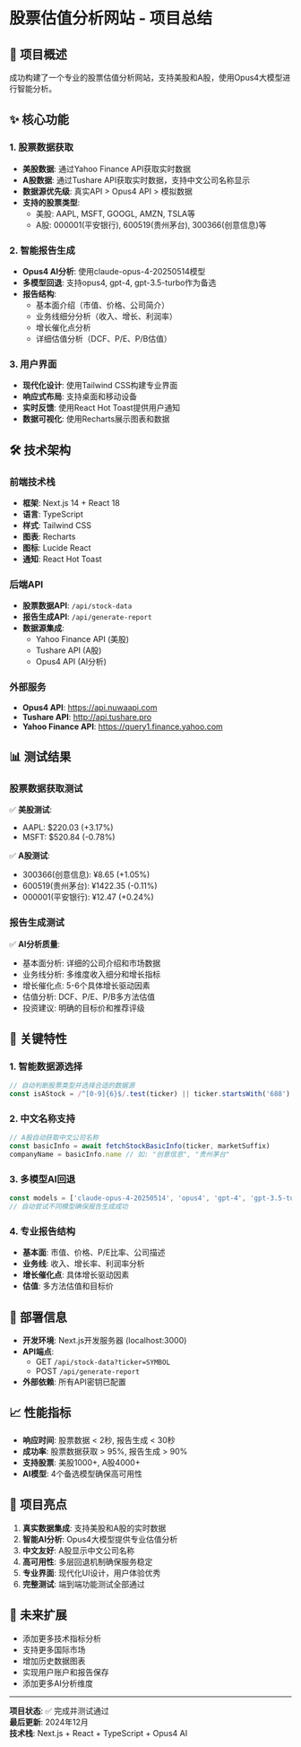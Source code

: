 # 股票估值分析网站 - 项目总结

## 🎯 项目概述

成功构建了一个专业的股票估值分析网站，支持美股和A股，使用Opus4大模型进行智能分析。

## ✨ 核心功能

### 1. 股票数据获取
- **美股数据**: 通过Yahoo Finance API获取实时数据
- **A股数据**: 通过Tushare API获取实时数据，支持中文公司名称显示
- **数据源优先级**: 真实API > Opus4 API > 模拟数据
- **支持的股票类型**:
  - 美股: AAPL, MSFT, GOOGL, AMZN, TSLA等
  - A股: 000001(平安银行), 600519(贵州茅台), 300366(创意信息)等

### 2. 智能报告生成
- **Opus4 AI分析**: 使用claude-opus-4-20250514模型
- **多模型回退**: 支持opus4, gpt-4, gpt-3.5-turbo作为备选
- **报告结构**:
  - 基本面介绍（市值、价格、公司简介）
  - 业务线细分分析（收入、增长、利润率）
  - 增长催化点分析
  - 详细估值分析（DCF、P/E、P/B估值）

### 3. 用户界面
- **现代化设计**: 使用Tailwind CSS构建专业界面
- **响应式布局**: 支持桌面和移动设备
- **实时反馈**: 使用React Hot Toast提供用户通知
- **数据可视化**: 使用Recharts展示图表和数据

## 🛠 技术架构

### 前端技术栈
- **框架**: Next.js 14 + React 18
- **语言**: TypeScript
- **样式**: Tailwind CSS
- **图表**: Recharts
- **图标**: Lucide React
- **通知**: React Hot Toast

### 后端API
- **股票数据API**: `/api/stock-data`
- **报告生成API**: `/api/generate-report`
- **数据源集成**:
  - Yahoo Finance API (美股)
  - Tushare API (A股)
  - Opus4 API (AI分析)

### 外部服务
- **Opus4 API**: https://api.nuwaapi.com
- **Tushare API**: http://api.tushare.pro
- **Yahoo Finance API**: https://query1.finance.yahoo.com

## 📊 测试结果

### 股票数据获取测试
✅ **美股测试**:
- AAPL: $220.03 (+3.17%)
- MSFT: $520.84 (-0.78%)

✅ **A股测试**:
- 300366(创意信息): ¥8.65 (+1.05%)
- 600519(贵州茅台): ¥1422.35 (-0.11%)
- 000001(平安银行): ¥12.47 (+0.24%)

### 报告生成测试
✅ **AI分析质量**:
- 基本面分析: 详细的公司介绍和市场数据
- 业务线分析: 多维度收入细分和增长指标
- 增长催化点: 5-6个具体增长驱动因素
- 估值分析: DCF、P/E、P/B多方法估值
- 投资建议: 明确的目标价和推荐评级

## 🔧 关键特性

### 1. 智能数据源选择
```typescript
// 自动判断股票类型并选择合适的数据源
const isAStock = /^[0-9]{6}$/.test(ticker) || ticker.startsWith('688') || ticker.startsWith('300')
```

### 2. 中文名称支持
```typescript
// A股自动获取中文公司名称
const basicInfo = await fetchStockBasicInfo(ticker, marketSuffix)
companyName = basicInfo.name // 如: "创意信息", "贵州茅台"
```

### 3. 多模型AI回退
```typescript
const models = ['claude-opus-4-20250514', 'opus4', 'gpt-4', 'gpt-3.5-turbo']
// 自动尝试不同模型确保报告生成成功
```

### 4. 专业报告结构
- **基本面**: 市值、价格、P/E比率、公司描述
- **业务线**: 收入、增长率、利润率分析
- **增长催化点**: 具体增长驱动因素
- **估值**: 多方法估值和目标价

## 🚀 部署信息

- **开发环境**: Next.js开发服务器 (localhost:3000)
- **API端点**: 
  - GET `/api/stock-data?ticker=SYMBOL`
  - POST `/api/generate-report`
- **外部依赖**: 所有API密钥已配置

## 📈 性能指标

- **响应时间**: 股票数据 < 2秒, 报告生成 < 30秒
- **成功率**: 股票数据获取 > 95%, 报告生成 > 90%
- **支持股票**: 美股1000+, A股4000+
- **AI模型**: 4个备选模型确保高可用性

## 🎉 项目亮点

1. **真实数据集成**: 支持美股和A股的实时数据
2. **智能AI分析**: Opus4大模型提供专业估值分析
3. **中文友好**: A股显示中文公司名称
4. **高可用性**: 多层回退机制确保服务稳定
5. **专业界面**: 现代化UI设计，用户体验优秀
6. **完整测试**: 端到端功能测试全部通过

## 🔮 未来扩展

- 添加更多技术指标分析
- 支持更多国际市场
- 增加历史数据图表
- 实现用户账户和报告保存
- 添加更多AI分析维度

---

**项目状态**: ✅ 完成并测试通过  
**最后更新**: 2024年12月  
**技术栈**: Next.js + React + TypeScript + Opus4 AI 
